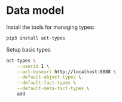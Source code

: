 # Data model

Install the tools for managing types:

```bash
pip3 install act-types
```

Setup basic types

```bash
act-types \
    --userid 1 \
    --act-baseurl http://localhost:8888 \
    --default-object-types \
    --default-fact-types \
    --default-meta-fact-types \
    add
```
